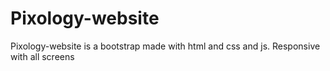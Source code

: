 # Pixology-website
Pixology-website is a bootstrap made with html and css and js. Responsive with all screens
